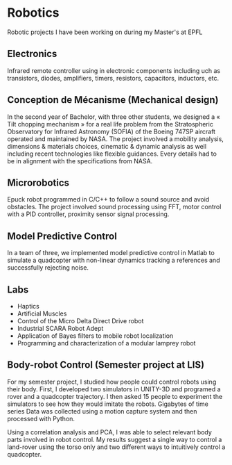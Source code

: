 # Robotics

Robotic projects I have been working on during my Master's at EPFL

## Electronics

Infrared remote controller using in electronic components including uch as transistors, diodes, amplifiers, timers, resistors, capacitors, inductors, etc.

## Conception de Mécanisme (Mechanical design)

In the second year of Bachelor, with three other students, we designed a « Tilt chopping mechanism » for a real life problem from the Stratospheric Observatory for Infrared Astronomy (SOFIA) of the Boeing 747SP aircraft operated and maintained by NASA. The project involved a mobility analysis, dimensions & materials choices, cinematic & dynamic analysis as well including recent technologies like flexible guidances. Every details had to be in alignment with the specifications from NASA.

## Microrobotics

Epuck robot programmed in C/C++ to follow a sound source and avoid obstacles. The project involved sound processing using FFT, motor control with a PID controller, proximity sensor signal processing.

## Model Predictive Control

In a team of three, we implemented model predictive control in Matlab to simulate a quadcopter with non-linear dynamics tracking a references and successfully rejecting noise.

## Labs

- Haptics
- Artificial Muscles
- Control of the Micro Delta Direct Drive robot
- Industrial SCARA Robot Adept
- Application of Bayes filters to mobile robot localization
- Programming and characterization of a modular lamprey robot


## Body-robot Control (Semester project at LIS)

For my semester project, I studied how people could control robots using their body. First, I developed
two simulators in UNITY-3D and programed a rover and a quadcopter trajectory. I then asked 15 people to experiment the simulators to see how they would imitate the robots. Gigabytes of time series Data was collected using a motion capture system and then processed with Python. 

Using a correlation analysis and PCA, I was able to select relevant body parts involved in robot control. My results suggest a single way to control a land-rover using the torso only and two different ways to intuitively control a quadcopter.
